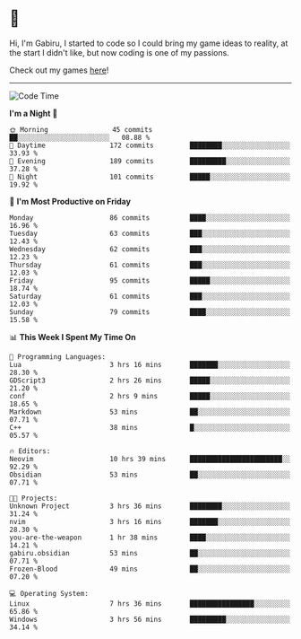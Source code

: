 # 🐀

Hi, I'm Gabiru, I started to code so I could bring my game ideas to reality, at the start I didn't like, but now coding is one of my passions.

Check out my games [here](https://gabiru.art/projetos/)!

---

<!--START_SECTION:waka-->
![Code Time](http://img.shields.io/badge/Code%20Time-273%20hrs%2026%20mins-blue)

**I'm a Night 🦉** 

```text
🌞 Morning                45 commits          ██░░░░░░░░░░░░░░░░░░░░░░░   08.88 % 
🌆 Daytime                172 commits         ████████░░░░░░░░░░░░░░░░░   33.93 % 
🌃 Evening                189 commits         █████████░░░░░░░░░░░░░░░░   37.28 % 
🌙 Night                  101 commits         █████░░░░░░░░░░░░░░░░░░░░   19.92 % 
```
📅 **I'm Most Productive on Friday** 

```text
Monday                   86 commits          ████░░░░░░░░░░░░░░░░░░░░░   16.96 % 
Tuesday                  63 commits          ███░░░░░░░░░░░░░░░░░░░░░░   12.43 % 
Wednesday                62 commits          ███░░░░░░░░░░░░░░░░░░░░░░   12.23 % 
Thursday                 61 commits          ███░░░░░░░░░░░░░░░░░░░░░░   12.03 % 
Friday                   95 commits          █████░░░░░░░░░░░░░░░░░░░░   18.74 % 
Saturday                 61 commits          ███░░░░░░░░░░░░░░░░░░░░░░   12.03 % 
Sunday                   79 commits          ████░░░░░░░░░░░░░░░░░░░░░   15.58 % 
```


📊 **This Week I Spent My Time On** 

```text
💬 Programming Languages: 
Lua                      3 hrs 16 mins       ███████░░░░░░░░░░░░░░░░░░   28.30 % 
GDScript3                2 hrs 26 mins       █████░░░░░░░░░░░░░░░░░░░░   21.20 % 
conf                     2 hrs 9 mins        █████░░░░░░░░░░░░░░░░░░░░   18.65 % 
Markdown                 53 mins             ██░░░░░░░░░░░░░░░░░░░░░░░   07.71 % 
C++                      38 mins             █░░░░░░░░░░░░░░░░░░░░░░░░   05.57 % 

🔥 Editors: 
Neovim                   10 hrs 39 mins      ███████████████████████░░   92.29 % 
Obsidian                 53 mins             ██░░░░░░░░░░░░░░░░░░░░░░░   07.71 % 

🐱‍💻 Projects: 
Unknown Project          3 hrs 36 mins       ████████░░░░░░░░░░░░░░░░░   31.24 % 
nvim                     3 hrs 16 mins       ███████░░░░░░░░░░░░░░░░░░   28.30 % 
you-are-the-weapon       1 hr 38 mins        ████░░░░░░░░░░░░░░░░░░░░░   14.21 % 
gabiru.obsidian          53 mins             ██░░░░░░░░░░░░░░░░░░░░░░░   07.71 % 
Frozen-Blood             49 mins             ██░░░░░░░░░░░░░░░░░░░░░░░   07.20 % 

💻 Operating System: 
Linux                    7 hrs 36 mins       ████████████████░░░░░░░░░   65.86 % 
Windows                  3 hrs 56 mins       █████████░░░░░░░░░░░░░░░░   34.14 % 
```


<!--END_SECTION:waka-->
